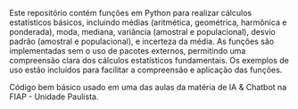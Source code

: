 Este repositório contém funções em Python para realizar cálculos estatísticos básicos, incluindo médias (aritmética, geométrica, harmônica e ponderada), moda, mediana, variância (amostral e populacional), desvio padrão (amostral e populacional), e incerteza da média. As funções são implementadas sem o uso de pacotes externos, permitindo uma compreensão clara dos cálculos estatísticos fundamentais. Os exemplos de uso estão incluídos para facilitar a compreensão e aplicação das funções.

Código bem básico usado em uma das aulas da matéria de IA & Chatbot na FIAP - Unidade Paulista. 

